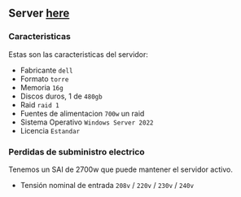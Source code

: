 ## Server [here](https://www.pccomponentes.com/dell-poweredge-t360-intel-xeon-e-2436-16gb-480gb-ssd)


### Caracteristicas
Estas son las caracteristicas del servidor:
- Fabricante `dell`
- Formato `torre`
- Memoria `16g`
- Discos duros, 1 de `480gb`
- Raid `raid 1`
- Fuentes de alimentacion `700w` un raid
- Sistema Operativo `Windows Server 2022`
- Licencia `Estandar`

### Perdidas de subministro electrico
Tenemos un SAI de 2700w que puede mantener el servidor activo.
- Tensión nominal de entrada `208v` / `220v` / `230v` / `240v`
